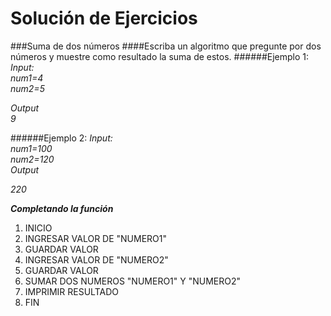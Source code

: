 Solución de Ejercicios
======================
###Suma de dos números
####Escriba un algoritmo que pregunte por dos números y muestre como resultado la suma de estos.
######Ejemplo 1:
_Input:_  
_num1=4_    
_num2=5_   

_Output_    
_9_   

######Ejemplo 2:
_Input:_    
_num1=100_    
_num2=120_    
_Output_  

_220_   

___Completando la función___

1. INICIO
2. INGRESAR VALOR DE "NUMERO1"
3. GUARDAR VALOR
4. INGRESAR VALOR DE "NUMERO2"
5. GUARDAR VALOR
6. SUMAR DOS NUMEROS "NUMERO1" Y "NUMERO2"
7. IMPRIMIR RESULTADO
8. FIN
